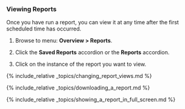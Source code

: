 ### Viewing Reports

Once you have run a report, you can view it at any time after the first scheduled time has occurred.

1.  Browse to menu: **Overview > Reports**.

2.  Click the **Saved Reports** accordion or the **Reports** accordion.

3.  Click on the instance of the report you want to view.

{% include_relative _topics/changing_report_views.md %}

{% include_relative _topics/downloading_a_report.md %}

{% include_relative _topics/showing_a_report_in_full_screen.md %}
